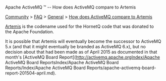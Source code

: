 Apache ActiveMQ ™ -- How does ActiveMQ compare to Artemis 

[Community](community.md) > [FAQ](CommunityCommunity/Community/faq.md) > [General](Community/FAQ/general.md) > [How does ActiveMQ compare to Artemis](Community/FAQ/GeneralCommunity/FAQ/General/Community/FAQ/General/how-does-activemq-compare-to-artemis.md)


[Artemis](https://activemq.apache.org/artemis/) is the codename used for the HornetQ code that was donated to the Apache Foundation.

It is possible that Artemis will eventually become the successor to ActiveMQ 5.x (and that it might eventually be branded as ActiveMQ 6.x), but no decision about that had been made as of April 2015 as documented in that month's [ActiveMQ Board Report](http://activemq.apache.orgIndex/Apache ActiveMQ Board ReportsIndex/Apache ActiveMQ Board Reports/Index/Apache ActiveMQ Board Reports/apache-activemq-board-report-201504-april.md).

